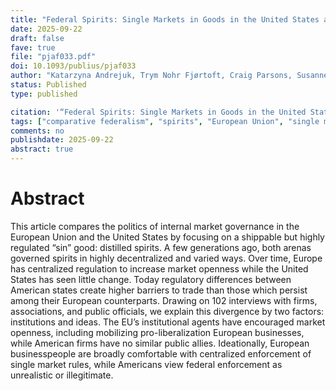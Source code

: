 ```yaml
---
title: "Federal Spirits: Single Markets in Goods in the United States and the European Union and the Case of Spirits Drinks"
date: 2025-09-22
draft: false
fave: true
file: "pjaf033.pdf"
doi: 10.1093/publius/pjaf033
author: "Katarzyna Andrejuk, Trym Nohr Fjørtoft, Craig Parsons, Susanne K Schmidt, Andy Smith, Jarle Trondal"
status: Published
type: published

citation: '“Federal Spirits: Single Markets in Goods in the United States and the European Union and the Case of Spirits Drinks.” <em>Publius: The Journal of Federalism</em> 55 (4): 759–86.'
tags: ["comparative federalism", "spirits", "European Union", "single markets", "United States"]
comments: no
publishdate: 2025-09-22
abstract: true
---
```


# Abstract

This article compares the politics of internal market governance in the European Union and the United States by focusing on a shippable but highly regulated “sin” good: distilled spirits. A few generations ago, both arenas governed spirits in highly decentralized and varied ways. Over time, Europe has centralized regulation to increase market openness while the United States has seen little change. Today regulatory differences between American states create higher barriers to trade than those which persist among their European counterparts. Drawing on 102 interviews with firms, associations, and public officials, we explain this divergence by two factors: institutions and ideas. The EU’s institutional agents have encouraged market openness, including mobilizing pro-liberalization European businesses, while American firms have no similar public allies. Ideationally, European businesspeople are broadly comfortable with centralized enforcement of single market rules, while Americans view federal enforcement as unrealistic or illegitimate.
